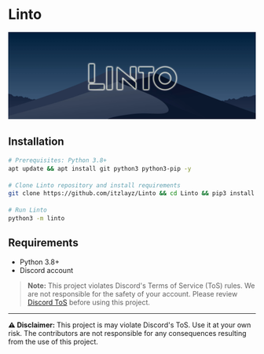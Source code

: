 # Linto

![Linto Banner](https://raw.githubusercontent.com/itzlayz/Linto/main/assets/linto_banner.png)

## Installation

```bash
# Prerequisites: Python 3.8+
apt update && apt install git python3 python3-pip -y

# Clone Linto repository and install requirements
git clone https://github.com/itzlayz/Linto && cd Linto && pip3 install -r requirements.txt

# Run Linto
python3 -m linto
```

## Requirements

- Python 3.8+
- Discord account

> **Note:** This project violates Discord's Terms of Service (ToS) rules. We are not responsible for the safety of your account. Please review [Discord ToS](https://discord.com/terms) before using this project.

---

**⚠️ Disclaimer:**
This project is may violate Discord's ToS. Use it at your own risk. The contributors are not responsible for any consequences resulting from the use of this project.
